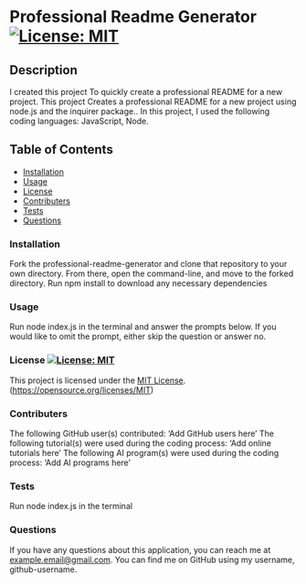 # Professional Readme Generator [![License: MIT](https://img.shields.io/badge/License-MIT-yellow.svg)](https://opensource.org/licenses/MIT)

## Description

I created this project To quickly create a professional README for a new project.
This project Creates a professional README for a new project using node.js and the inquirer package..
In this project, I used the following coding languages:  JavaScript,  Node.

## Table of Contents


  - [Installation](#installation)
  - [Usage](#usage)
  - [License](#license)
  - [Contributers](#contributers)
  - [Tests](#tests)
  - [Questions](#questions)

<a id="installation"></a>
    
### Installation
    
Fork the professional-readme-generator and clone that repository to your own directory.  From there, open the command-line, and move to the forked directory. Run npm install to download any necessary dependencies

<a id="usage"></a>
    
### Usage
    
Run node index.js in the terminal and answer the prompts below. If you would like to omit the prompt, either skip the question or answer no.

<a id="license"></a>
    
### License [![License: MIT](https://img.shields.io/badge/License-MIT-yellow.svg)](https://opensource.org/licenses/MIT)
    
This project is licensed under the [MIT License](https://opensource.org/licenses/MIT).(https://opensource.org/licenses/MIT)

<a id="contributers"></a>
    
### Contributers

The following GitHub user(s) contributed: ‘Add GitHub users here’
The following tutorial(s) were used during the coding process: ‘Add online tutorials here’ 
The following AI program(s) were used during the coding process: ‘Add AI programs here’


<a id="tests"></a>
    
### Tests

    
Run node index.js in the terminal

<a id="questions"></a>
    
### Questions
    
If you have any questions about this application, you can reach me at example.email@gmail.com.
You can find me on GitHub using my username, github-username.